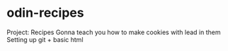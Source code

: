 # odin-recipes
Project: Recipes
Gonna teach you how to make cookies with lead in them
Setting up git + basic html